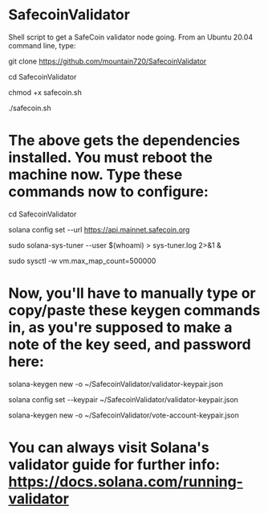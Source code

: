 # SafecoinValidator

Shell script to get a SafeCoin validator node going.  From an Ubuntu 20.04 command line, type:

git clone https://github.com/mountain720/SafecoinValidator

cd SafecoinValidator

chmod +x safecoin.sh

./safecoin.sh

# The above gets the dependencies installed.  You must reboot the machine now. Type these commands now to configure:

cd SafecoinValidator

solana config set --url https://api.mainnet.safecoin.org

sudo solana-sys-tuner --user $(whoami) > sys-tuner.log 2>&1 &

sudo sysctl -w vm.max_map_count=500000


# Now, you'll have to manually type or copy/paste these keygen commands in, as you're supposed to make a note of the key seed, and password here:

solana-keygen new -o ~/SafecoinValidator/validator-keypair.json

solana config set --keypair ~/SafecoinValidator/validator-keypair.json

solana-keygen new -o ~/SafecoinValidator/vote-account-keypair.json

# You can always visit Solana's validator guide for further info:  https://docs.solana.com/running-validator
